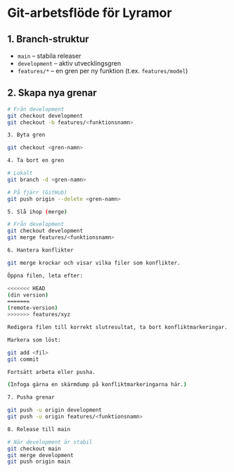 # Git-arbetsflöde för Lyramor

## 1. Branch-struktur
- `main` – stabila releaser
- `development` – aktiv utvecklingsgren
- `features/*` – en gren per ny funktion (t.ex. `features/model`)

## 2. Skapa nya grenar
```bash
# Från development
git checkout development
git checkout -b features/<funktionsnamn>

3. Byta gren

git checkout <gren-namn>

4. Ta bort en gren

# Lokalt
git branch -d <gren-namn>

# På fjärr (GitHub)
git push origin --delete <gren-namn>

5. Slå ihop (merge)

# Från development
git checkout development
git merge features/<funktionsnamn>

6. Hantera konflikter

git merge krockar och visar vilka filer som konflikter.

Öppna filen, leta efter:

<<<<<<< HEAD
(din version)
=======
(remote-version)
>>>>>>> features/xyz

Redigera filen till korrekt slutresultat, ta bort konflikt­markeringar.

Markera som löst:

git add <fil>
git commit

Fortsätt arbeta eller pusha.

(Infoga gärna en skärmdump på konfliktmarkeringarna här.)

7. Pusha grenar

git push -u origin development
git push -u origin features/<funktionsnamn>

8. Release till main

# När development är stabil
git checkout main
git merge development
git push origin main